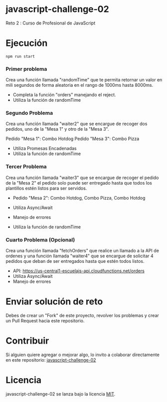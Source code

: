 # javascript-challenge-02
Reto 2 : Curso de Profesional de JavaScript

# Ejecución

```
npm run start
``` 

### Primer problema
Crea una función llamada "randomTime" que te permita retornar un valor en mili segundos de forma aleatoria en el rango de 1000ms hasta 8000ms.

* Completa la función "orders" manejando el reject.
* Utiliza la función de randomTime

### Segundo Problema

Crea una función llamada "waiter2" que se encargue de recoger dos pedidos, uno de la "Mesa 1" y otro de la "Mesa 3".

Pedido "Mesa 1": Combo Hotdog
Pedido "Mesa 3": Combo Pizza

* Utiliza Promesas Encadenadas
* Utiliza la función de randomTime

### Tercer Problema

Crea una función llamada "waiter3" que se encargue de recoger el pedido de la "Mesa 2" el pedido solo puede ser entregado hasta que todos los plantillos estén listos para ser servidos.

* Pedido "Mesa 2": Combo Hotdog, Combo Pizza, Combo Hotdog

* Utiliza Async/Await
* Manejo de errores
* Utiliza la función de randomTime

### Cuarto Problema (Opcional)

Crea una función llamada "fetchOrders" que realice un llamado a la API de ordenes y una función llamada "waiter4" que se encargue de solicitar 4 pedidos que deban de ser entregados hasta que estén todos listos.

* API: https://us-central1-escuelajs-api.cloudfunctions.net/orders
* Utiliza Async/Await
* Manejo de errores

# Enviar solución de reto

Debes de crear un "Fork" de este proyecto, revolver los problemas y crear un Pull Request hacia este repositorio.

# Contribuir
Si alguien quiere agregar o mejorar algo, lo invito a colaborar directamente en este repositorio: [javascript-challenge-02](https://github.com/platzi/javascript-challenge-02/)

# Licencia
javascript-challenge-02 se lanza bajo la licencia [MIT](https://opensource.org/licenses/MIT).

